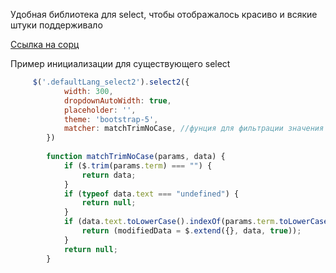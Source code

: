 Удобная библиотека для select, чтобы отображалось красиво и всякие штуки поддерживало

[Ссылка на сорц](https://select2.org/selections)

Пример инициализации для существующего select

```js
     $('.defaultLang_select2').select2({
            width: 300,
            dropdownAutoWidth: true,
            placeholder: '',
            theme: 'bootstrap-5',
            matcher: matchTrimNoCase, //фунция для фильтрации значения при поиске
        })
        
        function matchTrimNoCase(params, data) {
            if ($.trim(params.term) === "") {
                return data;
            }
            if (typeof data.text === "undefined") {
                return null;
            }
            if (data.text.toLowerCase().indexOf(params.term.toLowerCase()) > -1) {
                return (modifiedData = $.extend({}, data, true));
            }
            return null;
        }
```